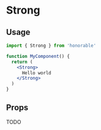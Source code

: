 # Strong

## Usage

```jsx
import { Strong } from 'honorable'

function MyComponent() {
  return (
    <Strong>
      Hello world
    </Strong>
  )
}
```

## Props

TODO
